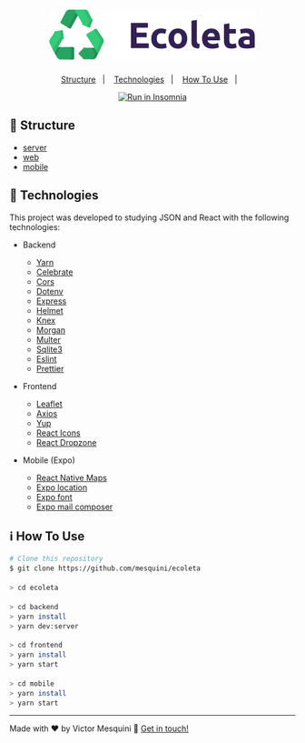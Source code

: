 <h1 align='center'><img src=".github/logo.svg" alt="fundo"/></h1>

<!-- <h3 align="center">
  :construction: In construction :construction:
</h3> -->

<p align="center">
  <a href="#tokyo_tower-structure">Structure</a>&nbsp;&nbsp;&nbsp;|&nbsp;&nbsp;&nbsp;
  <a href="#rocket-technologies">Technologies</a>&nbsp;&nbsp;&nbsp;|&nbsp;&nbsp;&nbsp;
  <a href="#information_source-how-to-use">How To Use</a>&nbsp;&nbsp;&nbsp;|&nbsp;&nbsp;&nbsp;
</p>

<p align="center">
  <a href="https://insomnia.rest/run/?label=Ecoleta&uri=https%3A%2F%2Fraw.githubusercontent.com%2Fmesquini%2Fecoleta%2Fmaster%2FInsomnia_2020-06-06.json" target="_blank"><img src="https://insomnia.rest/images/run.svg" alt="Run in Insomnia"></a>
</p>

## :tokyo_tower: Structure

- [server](https://github.com/mesquini/ecoleta/tree/master/server)
- [web](https://github.com/mesquini/ecoleta/tree/master/web)
- [mobile](https://github.com/mesquini/ecoleta/tree/master/mobile)

## :rocket: Technologies

This project was developed to studying JSON and React with the following technologies:

- Backend

  - [Yarn][yarn]
  - [Celebrate](https://github.com/arb/celebrate)
  - [Cors](https://github.com/expressjs/cors)
  - [Dotenv](https://github.com/motdotla/dotenv)
  - [Express](https://www.npmjs.com/package/express)
  - [Helmet](https://www.npmjs.com/package/helmet)
  - [Knex](https://www.npmjs.com/package/knex)
  - [Morgan](https://github.com/expressjs/morgan)
  - [Multer](https://github.com/expressjs/multer)
  - [Sqlite3](https://www.npmjs.com/package/sqlite3)
  - [Eslint](https://www.npmjs.com/package/eslint)
  - [Prettier](https://www.npmjs.com/package/prettier)

- Frontend

  - [Leaflet](https://leafletjs.com/download.html)
  - [Axios](https://www.npmjs.com/package/axios)
  - [Yup](https://github.com/jquense/yup)
  - [React Icons](https://www.npmjs.com/package/react-icons)
  - [React Dropzone](https://github.com/react-dropzone/react-dropzone)
  
- Mobile (Expo)
  - [React Native Maps](https://www.npmjs.com/package/react-native-maps)
  - [Expo location](https://docs.expo.io/versions/latest/sdk/location)
  - [Expo font](https://docs.expo.io/versions/latest/sdk/font)
  - [Expo mail composer](https://docs.expo.io/versions/latest/sdk/mail-composer)


## :information_source: How To Use

```bash
# Clone this repository
$ git clone https://github.com/mesquini/ecoleta

> cd ecoleta

> cd backend
> yarn install
> yarn dev:server

> cd frontend
> yarn install
> yarn start

> cd mobile
> yarn install
> yarn start
```

---

Made with ♥ by Victor Mesquini :wave: [Get in touch!](https://www.linkedin.com/in/mesquini/)

[nodejs]: https://nodejs.org/
[yarn]: https://yarnpkg.com/
[vc]: https://code.visualstudio.com/

